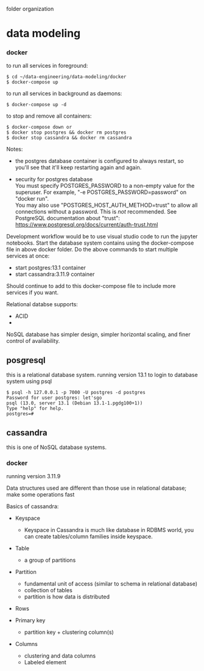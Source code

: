 folder organization

# data modeling
### docker
to run all services in foreground:
```
$ cd ~/data-engineering/data-modeling/docker
$ docker-compose up
```

to run all services in background as daemons:
```
$ docker-compose up -d
```

to stop and remove all containers:
```
$ docker-compose down or
$ docker stop postgres && docker rm postgres
$ docker stop cassandra && docker rm cassandra
```
Notes: 
* the postgres database container is configured to always restart, so you'll see that it'll keep restarting again and again.

* security for postgres database\
You must specify POSTGRES_PASSWORD to a non-empty value for the superuser. 
For example, "-e POSTGRES_PASSWORD=password" on "docker run".\
You may also use "POSTGRES_HOST_AUTH_METHOD=trust" to allow all
connections without a password. This is *not* recommended.
See PostgreSQL documentation about "trust":  https://www.postgresql.org/docs/current/auth-trust.html

Development workflow would be to use visual studio code to run the jupyter notebooks.  Start the database system contains using the docker-compose file in above docker folder.
Do the above commands to start multiple services at once:
* start postgres:13.1 container
* start cassandra:3.11.9 container

Should continue to add to this docker-compose file to include more services if you want.

Relational databse supports:
* ACID
* 
NoSQL database has simpler design, simpler horizontal scaling, and finer control of availability.


## posgresql

this is a relational database system.
running version 13.1
to login to database system using psql
```
$ psql -h 127.0.0.1 -p 7000 -U postgres -d postgres
Password for user postgres: let'sgo
psql (13.0, server 13.1 (Debian 13.1-1.pgdg100+1))
Type "help" for help.
postgres=#
```


## cassandra

this is one of NoSQL database systems.

### docker

running version 3.11.9

Data structures used are different than those use in relational database; make some operations fast

Basics of cassandra:

* Keyspace
    * Keyspace in Cassandra is much like database in RDBMS world, you can create tables/column families inside keyspace.

* Table
    * a group of partitions

* Partition 
    * fundamental unit of access (similar to schema in relational database)
    * collection of tables
    * partition is how data is distributed


* Rows 

* Primary key
    * partition key + clustering column(s)

* Columns
    * clustering and data columns
    * Labeled element

